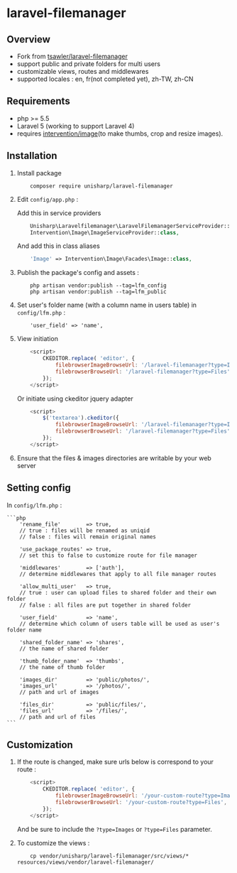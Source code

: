 # laravel-filemanager

## Overview

 * Fork from [tsawler/laravel-filemanager](http://packalyst.com/packages/package/tsawler/laravel-filemanager)
 * support public and private folders for multi users
 * customizable views, routes and middlewares
 * supported locales : en, fr(not completed yet), zh-TW, zh-CN

## Requirements

 * php >= 5.5
 * Laravel 5 (working to support Laravel 4)
 * requires [intervention/image](https://github.com/Intervention/image)(to make thumbs, crop and resize images).

## Installation

1. Install package 

    ```
        composer require unisharp/laravel-filemanager
    ```

1. Edit `config/app.php` :

    Add this in service providers

    ```php
        Unisharp\Laravelfilemanager\LaravelFilemanagerServiceProvider::class,
        Intervention\Image\ImageServiceProvider::class,
    ```

    And add this in class aliases

    ```php
        'Image' => Intervention\Image\Facades\Image::class,
    ```

1. Publish the package's config and assets :

    ```
        php artisan vendor:publish --tag=lfm_config
        php artisan vendor:publish --tag=lfm_public
    ```
    
1. Set user's folder name (with a column name in users table) in `config/lfm.php` :
 
    ```
        'user_field' => 'name',
    ```

1. View initiation

    ```javascript
        <script>
            CKEDITOR.replace( 'editor', {
                filebrowserImageBrowseUrl: '/laravel-filemanager?type=Images'
                filebrowserBrowseUrl: '/laravel-filemanager?type=Files'
            });
        </script>
    ```

    Or initiate using ckeditor jquery adapter

    ```javascript
        <script>
            $('textarea').ckeditor({
                filebrowserImageBrowseUrl: '/laravel-filemanager?type=Images'
                filebrowserBrowseUrl: '/laravel-filemanager?type=Files'
            });
        </script>
    ```

1. Ensure that the files & images directories are writable by your web server

## Setting config
    
In `config/lfm.php` :

    ```php
        'rename_file'        => true,
        // true : files will be renamed as uniqid
        // false : files will remain original names

        'use_package_routes' => true,
        // set this to false to customize route for file manager

        'middlewares'        => ['auth'],
        // determine middlewares that apply to all file manager routes

        'allow_multi_user'   => true,
        // true : user can upload files to shared folder and their own folder
        // false : all files are put together in shared folder

        'user_field'         => 'name',
        // determine which column of users table will be used as user's folder name

        'shared_folder_name' => 'shares',
        // the name of shared folder

        'thumb_folder_name'  => 'thumbs',
        // the name of thumb folder

        'images_dir'         => 'public/photos/',
        'images_url'         => '/photos/',
        // path and url of images

        'files_dir'          => 'public/files/',
        'files_url'          => '/files/',
        // path and url of files
    ```

## Customization

1. If the route is changed, make sure urls below is correspond to your route :

    ```javascript
        <script>
            CKEDITOR.replace( 'editor', {
                filebrowserImageBrowseUrl: '/your-custom-route?type=Images',
                filebrowserBrowseUrl: '/your-custom-route?type=Files',
            });
        </script>
    ```
    
    And be sure to include the `?type=Images` or `?type=Files` parameter.
    
1. To customize the views :

    ```
        cp vendor/unisharp/laravel-filemanager/src/views/* resources/views/vendor/laravel-filemanager/
    ```
